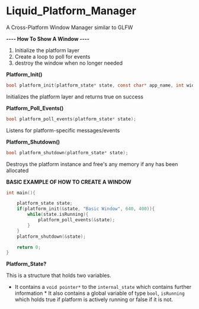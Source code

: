 # Liquid_Platform_Manager

A Cross-Platform Window Manager similar to GLFW

**---- How To Show A Window ----**

1. Initialize the platform layer
1. Create a loop to poll for events
1. destroy the window when no longer needed

**Platform_Init()**
```c
bool platform_init(platform_state* state, const char* app_name, int width, int height);
```
Initializes the platform layer and returns true on success

**Platform_Poll_Events()**
```c
bool platform_poll_events(platform_state* state);
```
Listens for platform-specific messages/events 

**Platform_Shutdown()**
```c
bool platform_shutdown(platform_state* state);
```
Destroys the platform instance and free's any memory if any has been allocated

**BASIC EXAMPLE OF HOW TO CREATE A WINDOW**

```c
int main(){

    platform_state state;
    if(platform_init(&state, "Basic Window", 640, 400)){
        while(state.isRunning){
            platform_poll_events(&state);
        }
    }
    platform_shutdown(&state);

    return 0;
}
```

**Platform_State?**

This is a structure that holds two variables.
* It contains a `void pointer*` to the `internal_state` which contains further information * It also contains a global variable of type `bool`, `isRunning` which holds true if platform is actively running or false if it is not.
